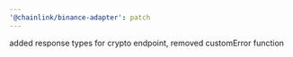 ```yaml
---
'@chainlink/binance-adapter': patch
---
```


added response types for crypto endpoint, removed customError function
